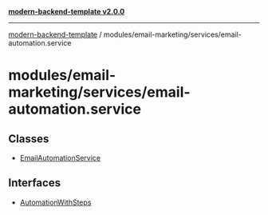 [**modern-backend-template v2.0.0**](../../../../README.md)

***

[modern-backend-template](../../../../modules.md) / modules/email-marketing/services/email-automation.service

# modules/email-marketing/services/email-automation.service

## Classes

- [EmailAutomationService](classes/EmailAutomationService.md)

## Interfaces

- [AutomationWithSteps](interfaces/AutomationWithSteps.md)

